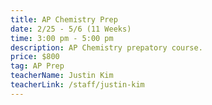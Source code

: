 ```yaml
---
title: AP Chemistry Prep
date: 2/25 - 5/6 (11 Weeks)
time: 3:00 pm - 5:00 pm
description: AP Chemistry prepatory course.
price: $800
tag: AP Prep
teacherName: Justin Kim
teacherLink: /staff/justin-kim
---
```


